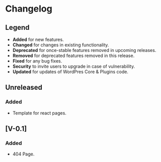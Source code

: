 # Changelog

## Legend

-   **Added** for new features.
-   **Changed** for changes in existing functionality.
-   **Deprecated** for once-stable features removed in upcoming releases.
-   **Removed** for deprecated features removed in this release.
-   **Fixed** for any bug fixes.
-   **Security** to invite users to upgrade in case of vulnerability.
-   **Updated** for updates of WordPres Core & Plugins code.


## Unreleased

### Added

-   Template for react pages.

## [V-0.1]

### Added

-   404 Page.
